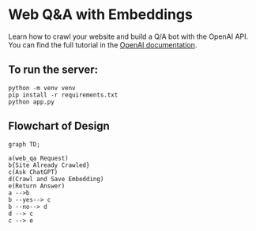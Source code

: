 # Web  Q&A with Embeddings

Learn how to crawl your website and build a Q/A bot with the OpenAI API. You can find the full tutorial in the [OpenAI documentation](https://platform.openai.com/docs/tutorials/web-qa-embeddings).

## To run the server:

```
python -m venv venv
pip install -r requirements.txt
python app.py
```

## Flowchart of Design

```mermaid
graph TD;

a(web_qa Request)
b{Site Already Crawled}
c(Ask ChatGPT)
d(Crawl and Save Embedding)
e(Return Answer)
a -->b
b --yes--> c
b --no--> d
d --> c
c --> e

```
